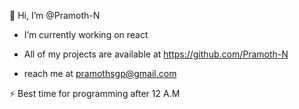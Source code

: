    👋 Hi, I’m @Pramoth-N

  - I’m currently working on react

  - All of my projects are available at https://github.com/Pramoth-N

  - reach me at pramothsgp@gmail.com

  ⚡ Best time for programming after 12 A.M

<!---
Pramoth-N/Pramoth-N is a ✨ special ✨ repository because its `README.md` (this file) appears on your GitHub profile.
You can click the Preview link to take a look at your changes.
--->

